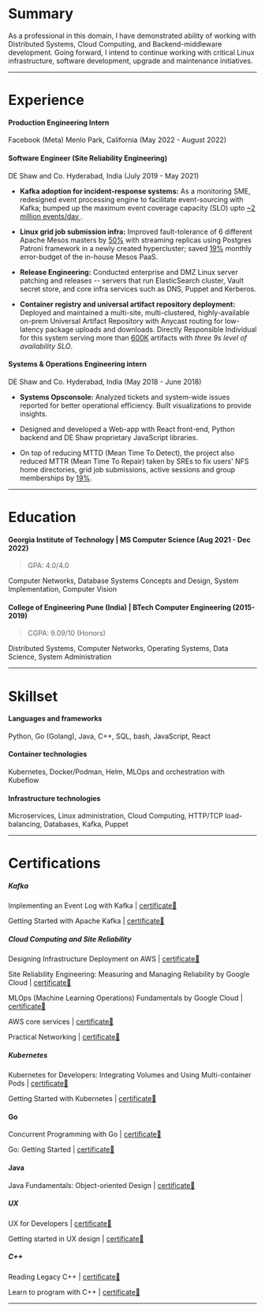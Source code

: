 # Summary

As a professional in this domain, I have demonstrated ability of working with Distributed Systems, Cloud Computing, and Backend-middleware development. Going forward, I intend to continue working with critical Linux infrastructure, software development, upgrade and maintenance initiatives.

---

# Experience


#### Production Engineering Intern
Facebook (Meta) Menlo Park, California (May 2022 - August 2022)

#### Software Engineer (Site Reliability Engineering)
DE Shaw and Co. Hyderabad, India (July 2019 - May 2021)


* **Kafka adoption for incident-response systems:** As a monitoring SME, redesigned event processing engine to facilitate event-sourcing with Kafka; bumped up the maximum event coverage capacity (SLO) upto  <u> ~2 million events/day </u>.

* **Linux grid job submission infra:** Improved fault-tolerance of 6 different Apache Mesos masters by <u>50%</u> with streaming replicas using Postgres Patroni framework in a newly created hypercluster; saved <u>19%</u> monthly error-budget of the in-house Mesos PaaS.

* **Release Engineering:** Conducted enterprise and DMZ Linux server patching and releases -- servers that run ElasticSearch cluster,  Vault secret store, and core infra services such as DNS, Puppet and Kerberos.

* **Container registry and universal artifact repository deployment:** Deployed and maintained a multi-site, multi-clustered, highly-available on-prem Universal Artifact Repository with Anycast routing for low-latency package uploads and downloads. Directly Responsible Individual for this system serving more than <u>600K</u> artifacts with <i>three 9s level of availability SLO</i>.

#### Systems & Operations Engineering intern
DE Shaw and Co. Hyderabad, India (May 2018 - June 2018)

* **Systems Opsconsole:** Analyzed tickets and system-wide issues reported for better operational efficiency. Built visualizations to provide insights. 

* Designed and developed a Web-app with React front-end, Python backend and DE Shaw proprietary JavaScript libraries.
    
* On top of reducing MTTD (Mean Time To Detect), the project also reduced MTTR (Mean Time To Repair) taken by SREs to fix users' NFS home directories, grid job submissions, active sessions and group memberships by <u>19%</u>.

---

# Education

#### Georgia Institute of Technology | MS Computer Science (Aug 2021 - Dec 2022)
> GPA: 4.0/4.0

Computer Networks, Database Systems Concepts and Design, System Implementation, Computer Vision 

#### College of Engineering Pune (India)  |  BTech Computer Engineering (2015-2019)
> CGPA: 9.09/10 (Honors)

Distributed Systems, Computer Networks, Operating Systems, Data Science, System Administration

--- 

# Skillset

#### Languages and frameworks 
Python, Go (Golang), Java, C++, SQL, bash, JavaScript, React

#### Container technologies 
Kubernetes, Docker/Podman, Helm, MLOps and orchestration with Kubeflow
  
#### Infrastructure technologies 
Microservices, Linux administration, Cloud Computing, HTTP/TCP load-balancing, Databases, Kafka, Puppet

---

# Certifications

##### Kafka
Implementing an Event Log with Kafka | <a href="https://drive.google.com/file/d/140DEgd2D7dSSMGTERUUrmR2K53BLVum3/view?usp=sharing" > certificate🔗 </a>

Getting Started with Apache Kafka | <a href="https://drive.google.com/file/d/1OpnSUcZSGVm5oaG_kZZ8quduGZNDPEZm/view?usp=sharing" > certificate🔗 </a>

##### Cloud Computing and Site Reliability

Designing Infrastructure Deployment on AWS | <a href="https://drive.google.com/file/d/1ieNKmYSl9y6BXKWNjQOX3TrfUe0UswDe/view?usp=sharing" > certificate🔗 </a>

Site Reliability Engineering: Measuring and Managing Reliability by Google Cloud | <a href="https://drive.google.com/file/d/10ZMSz0k6FxgM3qmGJffWT8u_S7D5jCJ6/view?usp=sharing" > certificate🔗 </a>

MLOps (Machine Learning Operations) Fundamentals by Google Cloud | <a href="https://drive.google.com/file/d/1JcOyeZnBhSbZ1JAYAkkReWFJAGcPzzij/view?usp=sharing" > certificate🔗 </a>

AWS core services | <a href="https://drive.google.com/file/d/10MJTUyuskBQaM9M49I3w-x4T9FZfQIhP/view?usp=sharing" > certificate🔗 </a>

Practical Networking | <a href="https://drive.google.com/file/d/1HZNlbs1YlxBkN_VqrIFwYYXkEK96d8U4/view?usp=sharing" > certificate🔗 </a>

##### Kubernetes

Kubernetes for Developers: Integrating Volumes and Using Multi-container Pods | <a href="https://drive.google.com/file/d/1VnFJjBGKM61f91214GySjVoSZA-gcX2E/view?usp=sharing" > certificate🔗 </a>

Getting Started with Kubernetes | <a href="https://drive.google.com/file/d/1oa5xKvafQnB2fSSWUfyMLZm9uYzEwSaH/view?usp=sharing" > certificate🔗 </a>

#### Go

Concurrent Programming with Go | <a href="https://drive.google.com/file/d/1Cq5kKztLLDBEl5GmRVogRteXJPaZdPlx/view?usp=sharing" > certificate🔗 </a>

Go: Getting Started | <a href="https://drive.google.com/file/d/1UUeFVTic0085U9TBQ0dIElGPr-zRWb2t/view?usp=sharing" > certificate🔗 </a>

#### Java

Java Fundamentals: Object-oriented Design | <a href="https://drive.google.com/file/d/1gn_MU0w7HiB0BRk1MUgJSu1wDc9r4EFG/view?usp=sharing" > certificate🔗 </a>

##### UX

UX for Developers | <a href="https://drive.google.com/file/d/1iQxHF3VmkMgbmhErYZBCkmZ5Ry02ciiX/view?usp=sharing" > certificate🔗 </a> <br />

Getting started in UX design | <a href="https://drive.google.com/file/d/1OpnSUcZSGVm5oaG_kZZ8quduGZNDPEZm/view?usp=sharing" > certificate🔗 </a>

##### C++

Reading Legacy C++ | <a href="https://drive.google.com/file/d/1Poy-gAZNzYk4o_F0cagRMdqIMtbXw7i4/view?usp=sharing" > certificate🔗 </a> <br />

Learn to program with C++ | <a href="https://drive.google.com/file/d/1VB_dZCioDUM9ZeZd7E9mBTnVjNEQ_KX_/view?usp=sharing" > certificate🔗 </a>

---
